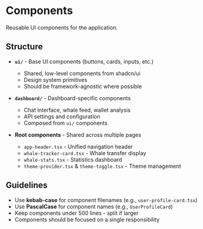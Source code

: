 # Components

Reusable UI components for the application.

## Structure

- **`ui/`** - Base UI components (buttons, cards, inputs, etc.)
  - Shared, low-level components from shadcn/ui
  - Design system primitives
  - Should be framework-agnostic where possible

- **`dashboard/`** - Dashboard-specific components
  - Chat interface, whale feed, wallet analysis
  - API settings and configuration
  - Composed from `ui/` components

- **Root components** - Shared across multiple pages
  - `app-header.tsx` - Unified navigation header
  - `whale-tracker-card.tsx` - Whale transfer display
  - `whale-stats.tsx` - Statistics dashboard
  - `theme-provider.tsx` & `theme-toggle.tsx` - Theme management

## Guidelines

- Use **kebab-case** for component filenames (e.g., `user-profile-card.tsx`)
- Use **PascalCase** for component names (e.g., `UserProfileCard`)
- Keep components under 500 lines - split if larger
- Components should be focused on a single responsibility

